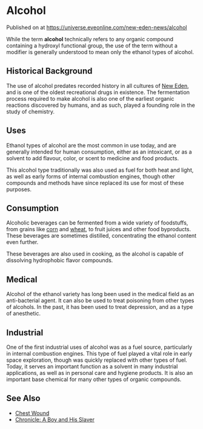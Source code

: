 # Alcohol
Published on  at https://universe.eveonline.com/new-eden-news/alcohol

While the term **alcohol** technically refers to any organic compound containing a hydroxyl functional group, the use of the term without a modifier is generally understood to mean only the ethanol types of alcohol.

Historical Background
----------

The use of alcohol predates recorded history in all cultures of [New Eden](5m9PDmbyzmRXdP1vvQETRk), and is one of the oldest recreational drugs in existence. The fermentation process required to make alcohol is also one of the earliest organic reactions discovered by humans, and as such, played a founding role in the study of chemistry.

Uses
----------

Ethanol types of alcohol are the most common in use today, and are generally intended for human consumption, either as an intoxicant, or as a solvent to add flavour, color, or scent to medicine and food products.

This alcohol type traditionally was also used as fuel for both heat and light, as well as early forms of internal combustion engines, though other compounds and methods have since replaced its use for most of these purposes.

Consumption
----------

Alcoholic beverages can be fermented from a wide variety of foodstuffs, from grains like [corn](Ajs3S8EnDBv979citgugI) and [wheat](5nxVzXKqvyLGbxwGIW1MVy), to fruit juices and other food byproducts. These beverages are sometimes distilled, concentrating the ethanol content even further.

These beverages are also used in cooking, as the alcohol is capable of dissolving hydrophobic flavor compounds.

Medical
----------

Alcohol of the ethanol variety has long been used in the medical field as an anti-bacterial agent. It can also be used to treat poisoning from other types of alcohols. In the past, it has been used to treat depression, and as a type of anesthetic.

Industrial
----------

One of the first industrial uses of alcohol was as a fuel source, particularly in internal combustion engines. This type of fuel played a vital role in early space exploration, though was quickly replaced with other types of fuel. Today, it serves an important function as a solvent in many industrial applications, as well as in personal care and hygiene products. It is also an important base chemical for many other types of organic compounds.

See Also
----------

- [Chest Wound](3ffidTTlYcDagRHwmLe4eM)
- [Chronicle: A Boy and His Slaver](1UD3cMh5WZ5Fs4g4hMjO4P)
